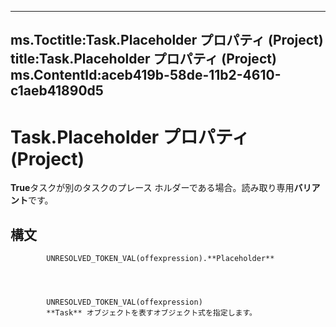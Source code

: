 

---
ms.Toctitle:Task.Placeholder プロパティ (Project)
title:Task.Placeholder プロパティ (Project)
ms.ContentId:aceb419b-58de-11b2-4610-c1aeb41890d5
---
# Task.Placeholder プロパティ (Project)




**True**タスクが別のタスクのプレース ホルダーである場合。読み取り専用**バリアント**です。

## 構文

            UNRESOLVED_TOKEN_VAL(offexpression).**Placeholder**




            UNRESOLVED_TOKEN_VAL(offexpression)
            **Task** オブジェクトを表すオブジェクト式を指定します。




